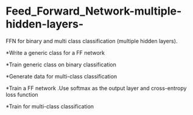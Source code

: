 # Feed_Forward_Network-multiple-hidden-layers-
FFN for binary and multi class classification (multiple hidden layers).

*Write a generic class for a FF network

*Train generic class on binary classification

*Generate data for multi-class classification

*Train a FF network .Use softmax as the output layer and cross-entropy loss function

*Train  for multi-class classification
